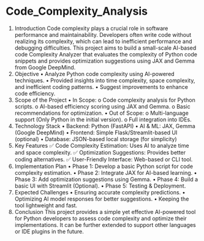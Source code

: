 # Code_Complexity_Analysis

1. Introduction
Code complexity plays a crucial role in software performance and maintainability. Developers often write code without realizing its complexity, which can lead to inefficient performance and debugging difficulties. This project aims to build a small-scale AI-based code Complexity Analyzer that evaluates the complexity of Python code snippets and provides optimization suggestions using JAX and Gemma from Google DeepMind.
2. Objective
•	Analyze Python code complexity using AI-powered techniques.
•	Provided insights into time complexity, space complexity, and inefficient coding patterns.
•	Suggest improvements to enhance code efficiency.
3. Scope of the Project
•	In Scope:
o	Code complexity analysis for Python scripts.
o	AI-based efficiency scoring using JAX and Gemma.
o	Basic recommendations for optimization.
•	Out of Scope:
o	Multi-language support (Only Python in the initial version).
o	Full integration into IDEs.
4. Technology Stack
•	Backend: Python (FastAPI)
•	AI & ML: JAX, Gemma (Google DeepMind)
•	Frontend: Simple Flask/Streamlit-based UI (optional)
•	Database: JSON-based local storage (for simplicity)
5. Key Features
✅ Code Complexity Estimation: Uses AI to analyze time and space complexity.
✅ Optimization Suggestions: Provides better coding alternatives.
✅ User-Friendly Interface: Web-based or CLI tool.
6. Implementation Plan
•	Phase 1: Develop a basic Python script for code complexity estimation.
•	Phase 2: Integrate JAX for AI-based learning.
•	Phase 3: Add optimization suggestions using Gemma.
•	Phase 4: Build a basic UI with Streamlit (Optional).
•	Phase 5: Testing & Deployment.
7. Expected Challenges
•	Ensuring accurate complexity predictions.
•	Optimizing AI model responses for better suggestions.
•	Keeping the tool lightweight and fast.
8. Conclusion
This project provides a simple yet effective AI-powered tool for Python developers to assess code complexity and optimize their implementations. It can be further extended to support other languages or IDE plugins in the future.
